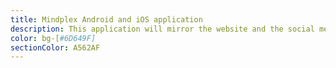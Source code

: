 ```yaml
---
title: Mindplex Android and iOS application
description: This application will mirror the website and the social media with a mobile-friendly interface.
color: bg-[#6D649F]
sectionColor: A562AF
---
```




